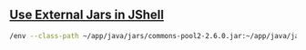 ## [Use External Jars in JShell](https://howtoprogram.xyz/2017/12/31/java-9-jshell-import-external-library/)
```sh
/env --class-path ~/app/java/jars/commons-pool2-2.6.0.jar:~/app/java/jars/jedis-2.9.0.jar:~/app/java/jars/log4j-1.2.17.jar:~/app/java/jars/mysql-connector-java-8.0.12.jar:~/app/java/jars/redisson-3.8.2.jar
```
